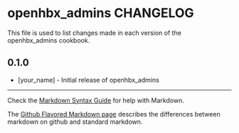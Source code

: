 openhbx_admins CHANGELOG
========================

This file is used to list changes made in each version of the openhbx_admins cookbook.

0.1.0
-----
- [your_name] - Initial release of openhbx_admins

- - -
Check the [Markdown Syntax Guide](http://daringfireball.net/projects/markdown/syntax) for help with Markdown.

The [Github Flavored Markdown page](http://github.github.com/github-flavored-markdown/) describes the differences between markdown on github and standard markdown.
